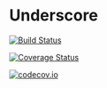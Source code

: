 # Underscore

[![Build Status](https://travis-ci.org/kleinschmidt/Underscore.jl.svg?branch=master)](https://travis-ci.org/kleinschmidt/Underscore.jl)

[![Coverage Status](https://coveralls.io/repos/kleinschmidt/Underscore.jl/badge.svg?branch=master&service=github)](https://coveralls.io/github/kleinschmidt/Underscore.jl?branch=master)

[![codecov.io](http://codecov.io/github/kleinschmidt/Underscore.jl/coverage.svg?branch=master)](http://codecov.io/github/kleinschmidt/Underscore.jl?branch=master)

